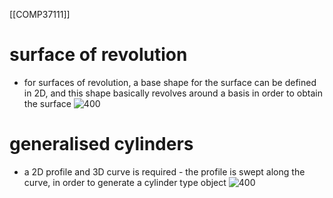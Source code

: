 [[COMP37111]]


# surface of revolution
- for surfaces of revolution, a base shape for the surface can be defined in 2D, and this shape basically revolves around a basis in order to obtain the surface
![400](https://i.imgur.com/5a2CkyR.png)

# generalised cylinders
- a 2D profile and 3D curve is required - the profile is swept along the curve, in order to generate a cylinder type object
![400](https://i.imgur.com/GZTJnsw.png)
